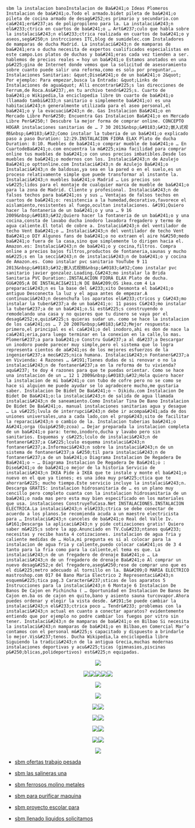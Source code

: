 
```
sbm la instalacion banoInstalacion de Ba&#241;o Ideas Plomeros Instalacion de ba&#241;o.Todo el armado.bidet pileta de ba&#241;o pileta de cocina armado de desag&#252;es primario y secundario.con ca&#241;er&#237;as de polipropileno para la. La instalaci&#243;n el&#233;ctrica en cuartos de ba&#241;o … Art&#237;culo que habla sobre la instalaci&#243;n el&#233;ctrica realizada en cuartos de ba&#241;o y aseos,seg&#250;n instrcciones ITC,blog de sumidelec.com Instaladores de mamparas de ducha Madrid. La instalaci&#243;n de mamparas de ba&#241;era o ducha necesita de expertos cualificados especialistas en este campo.Los platos de duchas y ba&#241;eras cada vez tienden a ser. hablemos de precios reales = hoy un ba&#241;o Estamos anotados en una p&#225;gina de Internet donde vemos que la solicitud de asesoramiento sobre cuanto puede salir una reforma,como es solo por preguntar,… Instalaciones Sanitarias: &quot;Dise&#241;o de un ba&#241;o 2&quot; Por ejemplo: Para empezar,busca la Entrada: &quot;Links de Instalaciones de agua&quot; Alli encontrar&#225;s las direcciones de Ferrum,de Roca.As&#237;,en tu archivo tendr&#225;s. Cuarto de ba&#241;o Wikipedia,la enciclopedia libre Un cuarto de ba&#241;o (llamado tambi&#233;n sanitario o simplemente ba&#241;o) es una habitaci&#243;n generalmente utilizada para el aseo personal,el ba&#241;o y la evacuaci&#243;n de. Gas Instalacion Ba&#241;o en Mercado Libre Per&#250; Encuentra Gas Instalacion Ba&#241;o en Mercado Libre Per&#250;! Descubre la mejor forma de comprar online. CONCEPTO HOGAR instalaciones sanitarias de … 7 30 2013&nbsp;&#0183;&#32;嵌入式视频&nbsp;&#0183;&#32;Como instalar la tuberia de un ba&#241;o explicado paso a paso Duration: 12:29.INSTALACION FIORA ELAX Plato de ducha Duration: 8:10. Muebles de ba&#241;o comprar mueble de ba&#241;o … En CuartodeBa&#241;o.com encuentra la m&#225;xima facilidad para comprar online tus muebles de ba&#241;o con unos precios imbatibles.Desde los muebles de ba&#241;o modernos con los. Instalaci&#243;n de Azulejo Ba&#241;o opttonline.com Instalaci&#243;n de Azulejo Ba&#241;o Instalaci&#243;n de baldosas,ya sea en la pared o en el suelo,es un proceso relativamente simple que puede transformar al instante la. Instalaci&#243;n muebles ba&#241;o Madrid … Los precios son v&#225;lidos para el montaje de cualquier marca de mueble de ba&#241;o para la zona de Madrid. Cliente y profesional. Instalaci&#243;n de falsos techos para ba&#241;os y sus … Ventajas de falsos techos en cuartos de ba&#241;o: resistencia a la humedad,decorativo,favorece el aislamiento,resistentes al fuego,ocultan instalaciones. &#191;Quiero hacer la fontaneria de un ba&#241;o y una … 9 16 2009&nbsp;&#0183;&#32;Quiero hacer la fontaneria de un ba&#241;o y una cocina,consta de lavabo ducha inodoro lavadora fregadero y termo de agua caliente.El total de cobre a. Instalaci&#243;n del ventilador de techo Vent Ba&#241;o … Instalaci&#243;n del ventilador de techo Vent Ba&#241;o DIY Algunos fans de ba&#241;o no extraen el aire h&#250;medo ba&#241;o fuera de la casa,sino que simplemente lo dirigen hacia el. Amazon.es: Instalaci&#243;n de ba&#241;o y cocina,filtros. Compra online a precios bajos filtros,productos de fontaneria,saunas y mucho m&#225;s en la secci&#243;n de instalaci&#243;n de ba&#241;o y cocina de Amazon.es. Como instalar pvc sanitario YouTube 9 11 2013&nbsp;&#0183;&#32;嵌入式视频&nbsp;&#0183;&#32;Como instalar pvc sanitario javier gonzalez.Loading.C&#243;mo instalar la Brida Sanitaria PVC Duration:.INSTALACION FIORA ELAX Plato de ducha. GU&#205;A DE INSTALACI&#211;N DE BA&#209;OS ikea.com 4 La preparaci&#243;n es la base del &#233;xito Desmonta el ba&#241;o antiguo Desconecta la luz y el agua antes de empezar.A continuaci&#243;n desenchufa los aparatos el&#233;ctricos y C&#243;mo instalar la tuber&#237;a de un ba&#241;o: 11 pasos C&#243;mo instalar la tuber&#237;a de un ba&#241;o.Si est&#225;s construyendo o remodelando una casa y no quieres que tu dinero se vaya por el desag&#252;e,quiz&#225;s quieras sudar un. como se hace la instalacion de los ca&#241;os … 7 20 2007&nbsp;&#0183;&#32;Mejor respuesta: primero,el principal es el ca&#241;o del inodoro,ahi es don de nace la ca&#241;eria,para luego terminar en la conexion en la calle,lo mas. Plomer&#237;a para ba&#241;o Constru Gu&#237;a al d&#237;a Descargar un inodoro puede parecer muy simple,pero el sistema que lo logra representa cientos de a&#241;os de los mejores esfuerzos de la ingenier&#237;a mec&#225;nica humana. Instalaci&#243;n Fontaner&#237;a en Vivienda: 4 Razones … &#191;Tienes dudas de si renovar o no la instalaci&#243;n de fontaner&#237;a en la reforma de tu vivienda? aqu&#237; te doy 4 razones para que te puedas orientar. Como se hace una instalacion de un … 12 1 2009&nbsp;&#0183;&#32;Hola quiero hacer la instalacion de mi ba&#241;o con tubo de cofre pero no se como se hace si alguien me puede ayudar se lo agradecere mucho,me gustaria saber. Instalacion De Bidet De Ba&#241;o ~ Dikidu.com Instalacion De Bidet De Ba&#241;o:la instalaci&#243;n de salida de agua llamada instalaci&#243;n de saneamiento.Como Instalar Tina De Bano Instalacion De Bidet De Ba&#241;o. manual instalaciones sanitarias agua y desague … La v&#225;lvula de interrupci&#243;n debe ir acompa&#241;ada de dos uniones universales,una a cada lado,con el prop&#243;sito de facilitar la reparaci&#243;n o cambio de la. Instalacion tuberias ba&#241;o A&#241;orga (Guip&#250;zcoa) … Dejar preparada la instalacion completa de un ba&#241;o para: termo,inodoro,ducha y lavabo pero sin sanitarios. Esquemas y c&#225;lculo de instalaci&#243;n de fontaner&#237;a C&#225;lculo esquema instalaci&#243;n fontaner&#237;a.Informaci&#243;n sobre la instalaci&#243;n de un sistema de fontaner&#237;a &#250;til para instalaci&#243;n de fontaner&#237;a de un ba&#241;o Diagrama Instalacion De Regadera De Ba&#241;o ~ … Diagrama Instalacion De Regadera De Ba&#241;o : Dise&#241;o de ba&#241;o mejor de la historia Servicio de instalaci&#243;n IKEA Pide a IKEA que te instale y monte el ba&#241;o nuevo en el que ya tienes; es una idea muy pr&#225;ctica que te ahorrar&#225; mucho tiempo.Este servicio incluye la instalaci&#243;n. Descarga GRATIS: instalacion hidrosanitaria de … es un plano muy cencillo pero completo cuanta con la instalacion hidrosanitaria de un ba&#241;o nada mas pero esta muy bien especificado en los materiales que usa. instalaciones ConstruyeTuCasa.Net INSTALACIONES.INSTALACION ELECTRICA.La instalaci&#243;n el&#233;ctrica se debe conectar de acuerdo a los planos.Se recomienda acuda a un maestro electricista para … Instalaci&#243;n canceles de ba&#241;o Real del Valle Iv. &#161;Descarga la aplicaci&#243;n y pide cotizaciones gratis! Quiero saber m&#225;s sobre la app.Anunciado en TV.Cu&#233;ntanos qu&#233; necesitas y recibe hasta 4 cotizaciones. instalacion de agua fria y caliente medidas de … Hola,mi pregunta es si al colocar para la instalacion de agua fria y caliente,puedo colocar ca&#241;os de 3 4 tanto para la fria como para la caliente,el tema es que. La instalaci&#243;n de un fregadero de drenaje Ba&#241;o … La instalaci&#243;n de un fregadero de drenaje Ba&#241;o Al comprar un nuevo desag&#252;e del fregadero,aseg&#250;rese de comprar uno que es el di&#225;metro adecuado al tornillo en la. BA&#209;O MARIA ELECTRICO mastroshop.com 017 04 Bano Maria Electrico 2 Representaci&#243;n esquem&#225;tica pag.3 Caracter&#237;sticas de los aparatos 5 Instrucciones para la instalaci&#243;n 6 Montaje 6 Instalacion De Banos De Cajon en Pichincha ( … Oportunidad en Instalacion De Banos De Cajon en.ba os de cajon en quito,bano y asiento sauna turcovapor.Ahora puedes ordenar y elegir la vista desde. &#191;Se puede cambiar la instalaci&#243;n el&#233;ctrica poco … Tendr&#233; problemas con la instalaci&#243;n actual en cuanto a conectar aparatos? evidentemente entiendo que por ejemplo no podre cambiar los fuegos por vitro sin tener. Instalaci&#243;n de mamparas de ba&#241;o en Bilbao Si necesita la instalaci&#243;n mamparas de ba&#241;o en Bilbao,en Comercial Mar’o contamos con el personal m&#225;s capacitado y dispuesto a brindarle lo mejor.Vis&#237;tenos. Ducha Wikipedia,la enciclopedia libre Siguiendo la tradici&#243;n de la antigua Grecia,muchas modernas instalaciones deportivas y acu&#225;ticas (gimnasios,piscinas p&#250;blicas,polideportivos) est&#225;n equipadas. 
```

<div align="center">

<a href="https://es-crusher.shibang-china.com/github&k=sbm+la+instalacion+bano"><img src="https://static.shibang-china.com/es/crusher/logo.jpg"></a>

<a href="https://es-crusher.shibang-china.com/github&k=sbm+la+instalacion+bano"><img src="https://static.shibang-china.com/es/crusher/index.jpg"></a><a href="https://es-crusher.shibang-china.com/material.htmlgithub&k=sbm+la+instalacion+bano"><img src="https://static.shibang-china.com/es/crusher/material.jpg"></a><a href="https://es-crusher.shibang-china.com/application.htmlgithub&k=sbm+la+instalacion+bano"><img src="https://static.shibang-china.com/es/crusher/application.jpg"></a><a href="https://es-crusher.shibang-china.com/aboutus.htmlgithub&k=sbm+la+instalacion+bano"><img src="https://static.shibang-china.com/es/crusher/aboutus.jpg"></a><a href="https://es-crusher.shibang-china.com/contact.htmlgithub&k=sbm+la+instalacion+bano"><img src="https://static.shibang-china.com/es/crusher/contact.jpg"></a>

<a href="https://es-crusher.shibang-china.com/github&k=sbm+la+instalacion+bano"><img src="https://static.shibang-china.com/es/crusher/banner.jpg"></a>

<a href="https://swt.shibang-china.com/github&k=sbm+la+instalacion+bano"><img src="https://static.shibang-china.com/es/crusher/text.jpg"></a>

<a href="https://swt.shibang-china.com/github&k=sbm+la+instalacion+bano"><img src="https://static.shibang-china.com/es/crusher/chat.jpg"></a><a href="https://es-crusher.shibang-china.com/contact.htmlgithub&k=sbm+la+instalacion+bano"><img src="https://static.shibang-china.com/es/crusher/message.jpg"></a>

<a href="https://es-crusher.shibang-china.com/products/pe.htmlgithub&k=sbm+la+instalacion+bano"><img src="https://static.shibang-china.com/es/crusher/pe.jpg"></a><a href="https://es-crusher.shibang-china.com/products/pf.htmlgithub&k=sbm+la+instalacion+bano"><img src="https://static.shibang-china.com/es/crusher/pf.jpg"></a>

<a href="https://es-crusher.shibang-china.com/products/hpt.htmlgithub&k=sbm+la+instalacion+bano"><img src="https://static.shibang-china.com/es/crusher/hpt.jpg"></a><a href="https://es-crusher.shibang-china.com/products/vsi.htmlgithub&k=sbm+la+instalacion+bano"><img src="https://static.shibang-china.com/es/crusher/vsi.jpg"></a>

<a href="https://es-crusher.shibang-china.com/products/klv.htmlgithub&k=sbm+la+instalacion+bano"><img src="https://static.shibang-china.com/es/crusher/klv.jpg"></a><a href="https://es-crusher.shibang-china.com/products/portable.htmlgithub&k=sbm+la+instalacion+bano"><img src="https://static.shibang-china.com/es/crusher/portable.jpg"></a>

<a href="https://swt.shibang-china.com/github&k=sbm+la+instalacion+bano"><img src="https://static.shibang-china.com/es/crusher/case.jpg"></a>

</div>


* [sbm ofertas trabajo pesada](sbm%20ofertas%20trabajo%20pesada.md)

* [sbm las salineras una](sbm%20las%20salineras%20una.md)

* [sbm ferrosos molino metales](sbm%20ferrosos%20molino%20metales.md)

* [sbm para purificar maquina](sbm%20para%20purificar%20maquina.md)

* [sbm proyecto escolar para](sbm%20proyecto%20escolar%20para.md)

* [sbm llenado liquidos solicitamos](sbm%20llenado%20liquidos%20solicitamos.md)